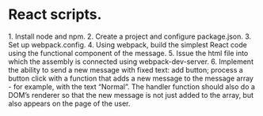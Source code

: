 # React scripts.
<p>
1. Install node and npm. 
2. Create a project and configure package.json. 
3. Set up webpack.config. 
4. Using webpack, build the simplest React code using the functional component of the message. 
5. Issue the html file into which the assembly is connected using webpack-dev-server. 
6. Implement the ability to send a new message with fixed text: add button; process a button click with a function that adds a new message to the message array - for example, with the text “Normal”. The handler function should also do a DOM’s renderer so that the new message is not just added to the array, but also appears on the page of the user.
</p>